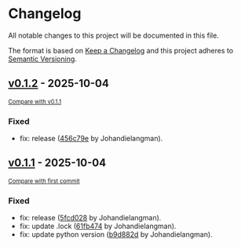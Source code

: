 # Changelog

All notable changes to this project will be documented in this file.

The format is based on [Keep a Changelog](http://keepachangelog.com/en/1.0.0/)
and this project adheres to [Semantic Versioning](http://semver.org/spec/v2.0.0.html).

<!-- insertion marker -->
## [v0.1.2](https://github.com/Johandielangman/wolpie/releases/tag/v0.1.2) - 2025-10-04

<small>[Compare with v0.1.1](https://github.com/Johandielangman/wolpie/compare/v0.1.1...v0.1.2)</small>

### Fixed

- fix: release ([456c79e](https://github.com/Johandielangman/wolpie/commit/456c79e0efdaf627b6468a4c3941965f8e65169c) by Johandielangman).

## [v0.1.1](https://github.com/Johandielangman/wolpie/releases/tag/v0.1.1) - 2025-10-04

<small>[Compare with first commit](https://github.com/Johandielangman/wolpie/compare/8ae66ef742471652e8a49c3fe236e0ac14f174c4...v0.1.1)</small>

### Fixed

- fix: release ([5fcd028](https://github.com/Johandielangman/wolpie/commit/5fcd028bbfa867c2640dcf0582f8bdbf1b31c205) by Johandielangman).
- fix: update .lock ([61fb474](https://github.com/Johandielangman/wolpie/commit/61fb474c109cb744260f2601aeafee98a5f62d2c) by Johandielangman).
- fix: update python version ([b9d882d](https://github.com/Johandielangman/wolpie/commit/b9d882dc1b6b7538799034bf7ecb372c9abdd974) by Johandielangman).

